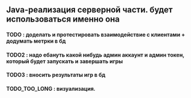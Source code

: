 ## Java-реализация серверной части. будет использоваться именно она

#### TODO : доделать и протестировать взаимодействие с клиентами + додумать метрки в бд

#### TODO2 : надо ебануть какой нибудь админ аккаунт и админ токен, который будет запускать и завершать игры

#### TODO3 : вносить результаты игр в бд

#### TODO_TOO_LONG : визуализация.
